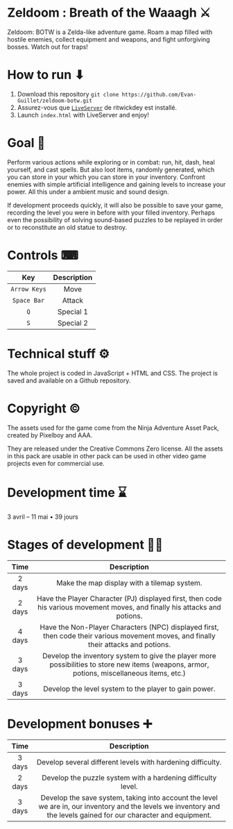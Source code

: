 # Zeldoom : Breath of the Waaagh ⚔
Zeldoom: BOTW is a Zelda-like adventure game. Roam a map filled with hostile enemies, collect equipment and weapons, and fight unforgiving bosses. Watch out for traps!



# How to run ⬇
1. Download this repository `git clone https://github.com/Evan-Guillet/zeldoom-botw.git`
2. Assurez-vous que [`LiveServer`](https://github.com/ritwickdey/vscode-live-server) de ritwickdey est installé. 
3. Launch `index.html` with LiveServer and enjoy!



# Goal 🎯
Perform various actions while exploring or in combat: run, hit, dash, heal yourself, and cast spells. But also loot items, randomly generated, which you can store in your which you can store in your inventory. Confront enemies with simple artificial intelligence and gaining levels to increase your power. All this under a ambient music and sound design.

If development proceeds quickly, it will also be possible to save your game, recording the level you were in before with your filled inventory. Perhaps even the possibility of solving sound-based puzzles to be replayed in order or to reconstitute an old statue to destroy.



# Controls ⌨
| Key | Description |
| :---: | :---: |
| `Arrow Keys` | Move |
| `Space Bar` | Attack |
| `Q` | Special 1 |
| `S` | Special 2 |



# Technical stuff ⚙️
The whole project is coded in JavaScript + HTML and CSS. The project is saved and available on a Github repository.



# Copyright ©️
The assets used for the game come from the Ninja Adventure Asset Pack, created by Pixelboy and AAA.

They are released under the Creative Commons Zero license. All the assets in this pack are usable in other pack can be used in other video game projects even for commercial use.



# Development time ⌛
3 avril – 11 mai • 39 jours



# Stages of development 👨‍💻

| Time | Description |
| :---: | :---: |
| 2 days | Make the map display with a tilemap system. |
| 2 days | Have the Player Character (PJ) displayed first, then code his various movement moves, and finally his attacks and potions. |
| 4 days | Have the Non-Player Characters (NPC) displayed first, then code their various movement moves, and finally their attacks and potions. |
| 3 days | Develop the inventory system to give the player more possibilities to store new items (weapons, armor, potions, miscellaneous items, etc.) |
| 3 days | Develop the level system to the player to gain power. |

# Development bonuses ➕

| Time | Description |
| :---: | :---: |
| 3 days | Develop several different levels with hardening difficulty. |
| 2 days | Develop the puzzle system with a hardening difficulty level. |
| 3 days | Develop the save system, taking into account the level we are in, our inventory and the levels we inventory and the levels gained for our character and equipment. |